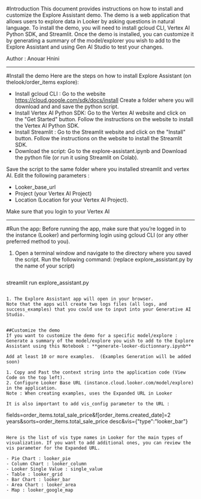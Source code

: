 #Introduction
This document provides instructions on how to install and customize the Explore Assistant demo. The demo is a web application that allows users to explore data in Looker by asking questions in natural language. To install the demo, you will need to install gcloud CLI, Vertex AI Python SDK, and Streamlit. Once the demo is installed, you can customize it by generating a summary of the model/explorer you wish to add to the Explore Assistant and using Gen AI Studio to test your changes.

Author : Anouar Hnini

------------


#Install the demo
Here are the steps on how to install Explore Assistant (on thelook/order_items explore):
- Install gcloud CLI : 
Go to the website https://cloud.google.com/sdk/docs/install
Create a folder where you will download and and save the python script.
- Install Vertex AI Python SDK: 
Go to the Vertex AI website and click on the "Get Started" button.
Follow the instructions on the website to install the Vertex AI Python SDK.
- Install Streamlit :
Go to the Streamlit website and click on the "Install" button.
Follow the instructions on the website to install the Streamlit SDK.
- Download the script:
Go to the explore-assistant.ipynb and Download the python file (or run it using Streamlit on Colab).

Save the script to the same folder where you installed streamlit and vertex AI.
Edit the following parameters : 
- Looker_base_url
- Project (your Vertex AI Project)
- Location (Location for your Vertex AI Project).

Make sure that you login to your Vertex AI

------------


#Run the app:
Before running the app, make sure that you’re logged in to the instance (Looker) and performing login using gcloud CLI (or any other preferred method to you). 

1. Open a terminal window and navigate to the directory where you saved the script.
Run the following command: (replace explore_assistant.py by the name of your script)
    ```python
streamlit run explore_assistant.py
```

1. The Explore Assistant app will open in your browser.
Note that the apps will create two logs files (all logs, and success_examples) that you could use to input into your Generative AI Studio. 


##Customize the demo
If you want to customize the demo for a specific model/explore : 
Generate a summary of the model/explore you wish to add to the Explore Assistant using this Notebook : **generate-looker-dictionnary.ipynb**

Add at least 10 or more examples.  (Examples Generation will be added soon)

1. Copy and Past the context string into the application code (View Code on the top left).
2. Configure Looker Base URL (instance.cloud.looker.com/model/explore) in the application.
Note : When creating examples, uses the Expanded URL in Looker 

It is also important to add vis_config parameter to the URL : 

```
fields=order_items.total_sale_price&f[order_items.created_date]=2 years&sorts=order_items.total_sale_price desc&vis={"type":"looker_bar"}
```

Here is the list of vis type names in Looker for the main types of visualization. If you want to add additional ones, you can review the vis parameter for the Expanded URL.

- Pie Chart : looker_pie
- Column Chart : looker_column
- Looker Single Value : single_value
- Table : looker_grid
- Bar Chart : looker_bar
- Area Chart : looker_area
- Map : looker_google_map
